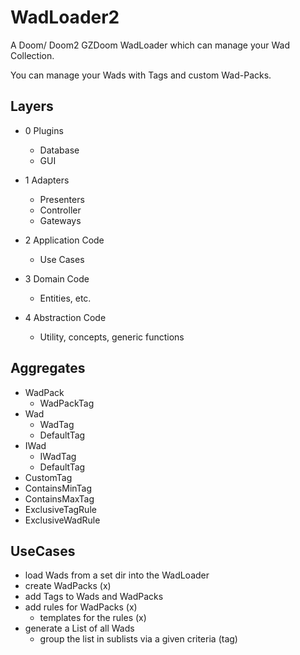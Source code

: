 # WadLoader2
A Doom/ Doom2 GZDoom WadLoader which can manage your Wad Collection.

You can manage your Wads with Tags and custom Wad-Packs.

## Layers

* 0 Plugins
  * Database
  * GUI

* 1 Adapters
  * Presenters
  * Controller
  * Gateways

* 2 Application Code
  * Use Cases

* 3 Domain Code
  * Entities, etc.

* 4 Abstraction Code
  * Utility, concepts, generic functions 

## Aggregates

* WadPack
  * WadPackTag
* Wad
  * WadTag 
  * DefaultTag
* IWad
  * IWadTag 
  * DefaultTag
* CustomTag
* ContainsMinTag
* ContainsMaxTag
* ExclusiveTagRule
* ExclusiveWadRule

## UseCases
* load Wads from a set dir into the WadLoader
* create WadPacks (x)
* add Tags to Wads and WadPacks
* add rules for WadPacks (x)
  * templates for the rules (x)
* generate a List of all Wads
  *  group the list in sublists via a given criteria (tag)